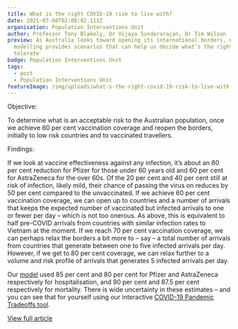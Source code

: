 ```yaml
---
title: What is the right COVID-19 risk to live with?
date: 2021-07-08T02:00:02.111Z
organisation: Population Interventions Unit
author: Professor Tony Blakely, Dr Vijaya Sundararajan, Dr Tim Wilson
preview: As Australia looks toward opening its international borders, new virus
  modelling provides scenarios that can help us decide what’s the right risk to
  tolerate
badge: Population Interventions Unit
tags:
  - post
  - Population Interventions Unit
featureImage: /img/uploads/what-s-the-right-covid-19-risk-to-live-with.jpeg
---
```

Objective:

To determine what is an acceptable risk to the Australian population, once we achieve 60 per cent vaccination coverage and reopen the borders, initially to low risk countries and to vaccinated travellers.

Findings:

If we look at vaccine effectiveness against any infection, it’s about an 80 per cent reduction for Pfizer for those under 60 years old and 60 per cent for AstraZeneca for the over 60s.
Of the 20 per cent and 40 per cent still at risk of infection, likely mild, their chance of passing the virus on reduces by 50 per cent compared to the unvaccinated.
If we achieve 60 per cent vaccination coverage, we can open up to countries and a number of arrivals that keeps the expected number of vaccinated but infected arrivals to one or fewer per day – which is not too onerous. As above, this is equivalent to half pre-COVID arrivals from countries with similar infection rates to Vietnam at the moment.
If we reach 70 per cent vaccination coverage, we can perhaps relax the borders a bit more to – say – a total number of arrivals from countries that generate between one to five infected arrivals per day.
However, if we get to 80 per cent coverage, we can relax further to a volume and risk profile of arrivals that generates 5 infected arrivals per day.

Our [model](http://pandemictradeoffs.com/pandemic-trade-offs-detail/) used 85 per cent and 80 per cent for Pfizer and AstraZeneca respectively for hospitalisation, and 90 per cent and 87.5 per cent respectively for mortality. There is wide uncertainty in these estimates – and you can see that for yourself using our interactive [COVID-19 Pandemic Tradeoffs tool](http://pandemictradeoffs.com/).

<a href="https://pursuit.unimelb.edu.au/articles/what-s-the-right-covid-19-risk-to-live-with" target="_blank">
View full article
</a>